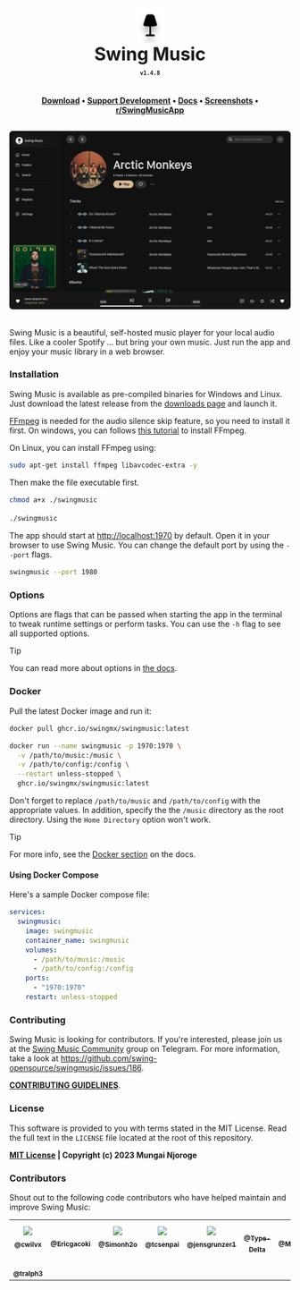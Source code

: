 <div align="center" style="display: flex; justify-content: center; align-items: center;">
  <img class="lo" src='.github/images/logo-fill.light.svg' style="height: 4rem">
</div>
<div align="center" style="font-size: 2rem"><b>Swing Music</b></div>

<div align="center"><b><sub><code>v1.4.8</code></sub></b></div>
 
**<div align="center" style="padding-top: 1.25rem">[Download](https://swingmusic.vercel.app/downloads) • <a href="https://swingmusic.vercel.app/support-us.html" target="_blank">Support Development</a> • [Docs](https://swingmusic.vercel.app/guide/introduction.html) • [Screenshots](https://swingmusic.vercel.app) • [r/SwingMusicApp](https://www.reddit.com/r/SwingMusicApp)</div>**

##

[![Image showing the Swing Music artist page](.github/images/artist.webp)](https://raw.githubusercontent.com/swing-opensource/swingmusic/master/.github/images/artist.webp)

##

Swing Music is a beautiful, self-hosted music player for your local audio files. Like a cooler Spotify ... but bring your own music. Just run the app and enjoy your music library in a web browser.

### Installation

Swing Music is available as pre-compiled binaries for Windows and Linux. Just download the latest release from the [downloads page](https://swingmusic.vercel.app/downloads) and launch it.

[FFmpeg](https://ffmpeg.org/) is needed for the audio silence skip feature, so you need to install it first. On windows, you can follows [this tutorial](https://phoenixnap.com/kb/ffmpeg-windows) to install FFmpeg.

On Linux, you can install FFmpeg using:

```sh
sudo apt-get install ffmpeg libavcodec-extra -y
```

Then make the file executable first.

```bash
chmod a+x ./swingmusic

./swingmusic
```

The app should start at <http://localhost:1970> by default. Open it in your browser to use Swing Music. You can change the default port by using the `--port` flags.

```sh
swingmusic --port 1980
```

### Options

Options are flags that can be passed when starting the app in the terminal to tweak runtime settings or perform tasks. You can use the `-h` flag to see all supported options.

> [!TIP]
> You can read more about options in [the docs](https://swingmusic.vercel.app/guide/getting-started.html#options).

### Docker

Pull the latest Docker image and run it:

```sh
docker pull ghcr.io/swingmx/swingmusic:latest
```

```sh
docker run --name swingmusic -p 1970:1970 \
  -v /path/to/music:/music \
  -v /path/to/config:/config \
  --restart unless-stopped \
  ghcr.io/swingmx/swingmusic:latest
```

Don't forget to replace `/path/to/music` and `/path/to/config` with the appropriate values. In addition, specify the the `/music` directory as the root directory. Using the `Home Directory` option won't work.

> [!TIP]
> For more info, see the [Docker section](https://swingmusic.vercel.app/guide/getting-started.html#docker) on the docs.

#### Using Docker Compose

Here's a sample Docker compose file:

```yaml
services:
  swingmusic:
    image: swingmusic
    container_name: swingmusic
    volumes:
      - /path/to/music:/music
      - /path/to/config:/config
    ports:
      - "1970:1970"
    restart: unless-stopped
```

### Contributing

Swing Music is looking for contributors. If you're interested, please join us at the [Swing Music Community](https://t.me/+9n61PFcgKhozZDE0) group on Telegram. For more information, take a look at https://github.com/swing-opensource/swingmusic/issues/186.

[**CONTRIBUTING GUIDELINES**](.github/contributing.md).

### License

This software is provided to you with terms stated in the MIT License. Read the full text in the `LICENSE` file located at the root of this repository.

**[MIT License](https://opensource.org/licenses/MIT) | Copyright (c) 2023 Mungai Njoroge**

### Contributors

Shout out to the following code contributors who have helped maintain and improve Swing Music:

<div align="left">
  <table>
    <tr>
      <td align="center">
        <a href="https://github.com/cwilvx">
          <img src="https://github.com/cwilvx.png" width="80px;"/>
          <br />
          <sub><b>@cwilvx</b></sub>
        </a>
      </td>
      <td align="center">
        <a href="https://github.com/Ericgacoki">
          <img src="https://github.com/Ericgacoki.png" width="80px;" alt=""/>
          <br />
          <sub><b>@Ericgacoki</b></sub>
        </a>
      </td>
      <td align="center">
        <a href="https://github.com/Simonh2o">
          <img src="https://github.com/Simonh2o.png" width="80px;"/>
          <br />
          <sub><b>@Simonh2o</b></sub>
        </a>
      </td>
      <td align="center">
        <a href="https://github.com/tcsenpai">
          <img src="https://github.com/tcsenpai.png" width="80px;"/>
          <br />
          <sub><b>@tcsenpai</b></sub>
        </a>
      </td>
      <td align="center">
        <a href="https://github.com/jensgrunzer1">
          <img src="https://github.com/jensgrunzer1.png" width="80px;"/>
          <br />
          <sub><b>@jensgrunzer1</b></sub>
        </a>
      </td>
      <td align="center">
        <a href="https://github.com/Type-Delta">
          <img src="https://github.com/Type-Delta.png" width="80px;" alt=""/>
          <br />
          <sub><b>@Type-Delta</b></sub>
        </a>
      </td>
     <td align="center">
        <a href="https://github.com/MarcOrfilaCarreras">
          <img src="https://github.com/MarcOrfilaCarreras.png" width="80px;" alt=""/>
          <br />
          <sub><b>@MarcOrfilaCarreras</b></sub>
        </a>
      </td>
    </tr>
    <tr>
    <td align="center">
      <a href="https://github.com/tralph3">
        <img src="https://github.com/tralph3.png" width="80px;" alt=""/>
        <br />
          <sub><b>@tralph3</b></sub>
        </a>
      </td>
    </tr>
  </table>
</div>
